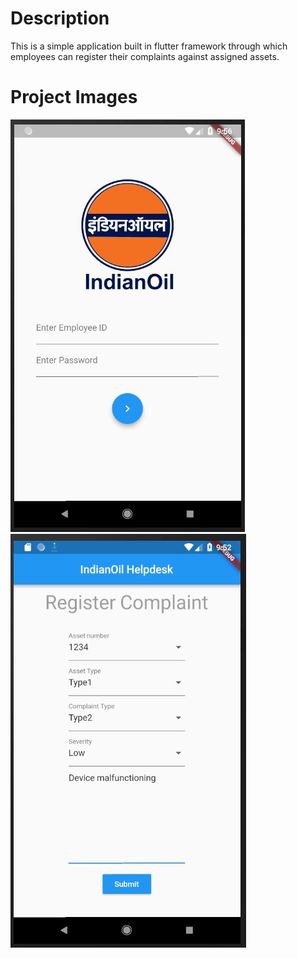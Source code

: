 # Description
This is a simple application built in flutter framework through which employees can register their complaints against assigned assets.

# Project Images
![](Project%20Images/1.JPG) ![](Project%20Images/2.JPG)
